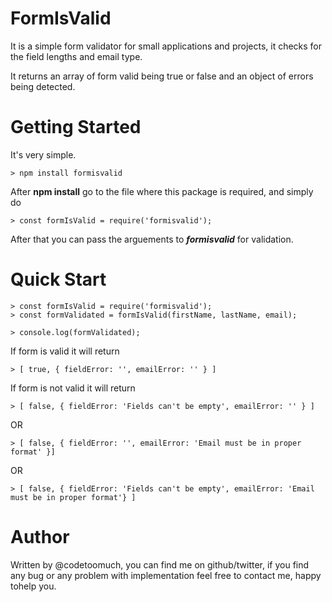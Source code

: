 # FormIsValid

It is a simple form validator for small applications and projects,
it checks for the field lengths and email type.

It returns an array of form valid being true or false and an object of
errors being detected.

# Getting Started

It's very simple.

	> npm install formisvalid

After **npm install** go to the file where this package is required, and
simply do

	> const formIsValid = require('formisvalid');

After that you can pass the arguements to ***formisvalid*** for validation.

# Quick Start

	> const formIsValid = require('formisvalid');
	> const formValidated = formIsValid(firstName, lastName, email);

	> console.log(formValidated);

If form is valid it will return

	> [ true, { fieldError: '', emailError: '' } ]

If form is not valid it will return

	> [ false, { fieldError: 'Fields can't be empty', emailError: '' } ]

OR

	> [ false, { fieldError: '', emailError: 'Email must be in proper format' }]

OR

	> [ false, { fieldError: 'Fields can't be empty', emailError: 'Email must be in proper format'} ]

# Author

Written by @codetoomuch, you can find me on github/twitter, if you find
any bug or any problem with implementation feel free to contact me, happy tohelp you.
